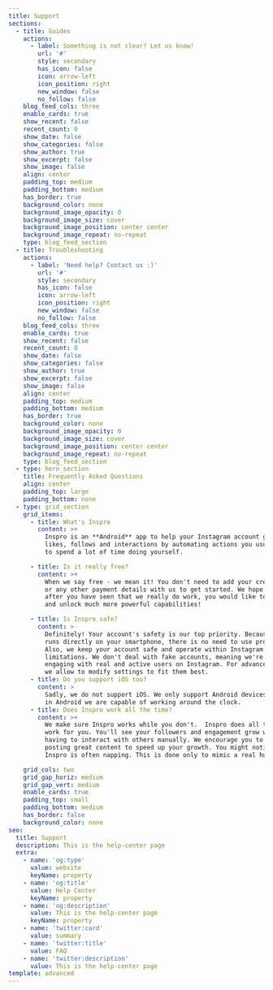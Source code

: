 ```yaml
---
title: Support
sections:
  - title: Guides
    actions:
      - label: Something is not clear? Let us know!
        url: '#'
        style: secondary
        has_icon: false
        icon: arrow-left
        icon_position: right
        new_window: false
        no_follow: false
    blog_feed_cols: three
    enable_cards: true
    show_recent: false
    recent_count: 0
    show_date: false
    show_categories: false
    show_author: true
    show_excerpt: false
    show_image: false
    align: center
    padding_top: medium
    padding_bottom: medium
    has_border: true
    background_color: none
    background_image_opacity: 0
    background_image_size: cover
    background_image_position: center center
    background_image_repeat: no-repeat
    type: blog_feed_section
  - title: Troubleshooting
    actions:
      - label: 'Need help? Contact us :)'
        url: '#'
        style: secondary
        has_icon: false
        icon: arrow-left
        icon_position: right
        new_window: false
        no_follow: false
    blog_feed_cols: three
    enable_cards: true
    show_recent: false
    recent_count: 0
    show_date: false
    show_categories: false
    show_author: true
    show_excerpt: false
    show_image: false
    align: center
    padding_top: medium
    padding_bottom: medium
    has_border: true
    background_color: none
    background_image_opacity: 0
    background_image_size: cover
    background_image_position: center center
    background_image_repeat: no-repeat
    type: blog_feed_section
  - type: hero_section
    title: Frequently Asked Questions
    align: center
    padding_top: large
    padding_bottom: none
  - type: grid_section
    grid_items:
      - title: What's Inspro
        content: >+
          Inspro is an **Android** app to help your Instagram account get more
          likes, follows and interactions by automating actions you usually have
          to spend a lot of time doing yourself.

      - title: Is it really free?
        content: >+
          When we say free - we mean it! You don't need to add your credit card
          or any other payment details with us to get started. We hope that
          after you have seen that we really do work, you would like to join us
          and unlock much more powerful capabilities!

      - title: Is Inspro safe?
        content: >
          Definitely! Your account's safety is our top priority. Because Inspro
          runs directly on your smartphone, there is no need to use proxies!
          Also, we keep your account safe and operate within Instagram's
          limitations. We don't deal with fake accounts, meaning we're only
          engaging with real and active users on Instagram. For advanced users
          we allow to modify settings to fit them best.
      - title: Do you support iOS too?
        content: >
          Sadly, we do not support iOS. We only support Android devices because
          in Android we are capable of working around the clock.
      - title: Does Inspro work all the time?
        content: >+
          We make sure Inspro works while you don't.  Inspro does all the hard
          work for you. You'll see your followers and engagement grow without
          having to interact with others manually. We encourage you to keep
          posting great content to speed up your growth. You might notice that
          Inspro is often napping. This is done only to mimic a real human.

    grid_cols: two
    grid_gap_horiz: medium
    grid_gap_vert: medium
    enable_cards: true
    padding_top: small
    padding_bottom: medium
    has_border: false
    background_color: none
seo:
  title: Support
  description: This is the help-center page
  extra:
    - name: 'og:type'
      value: website
      keyName: property
    - name: 'og:title'
      value: Help Center
      keyName: property
    - name: 'og:description'
      value: This is the help-center page
      keyName: property
    - name: 'twitter:card'
      value: summary
    - name: 'twitter:title'
      value: FAQ
    - name: 'twitter:description'
      value: This is the help-center page
template: advanced
---
```

